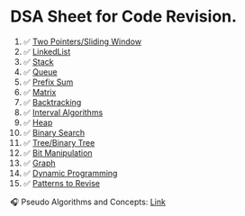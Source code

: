 # DSA Sheet for Code Revision.

1. ✅ [Two Pointers/Sliding Window](twopointers-slidingwindow.md)
2. ✅ [LinkedList](linkedlist.md)
3. ✅ [Stack](stack.md)
4. ✅ [Queue](queue.md)
5. ✅ [Prefix Sum](prefix-sum.md)
6. ✅ [Matrix](matrix.md)
7. ✅ [Backtracking](backtracking.md)
8. ✅ [Interval Algorithms](interval-algo.md)
9. ✅ [Heap](heap.md)
10. ✅ [Binary Search](binary-search.md) 
11. ✅ [Tree/Binary Tree](tree.md)
12. ✅ [Bit Manipulation](bit.md)
13. ✅ [Graph](graph.md)
14. ✅ [Dynamic Programming](dp.md)
15. ✅ [Patterns to Revise](patterns.md)

🎧 Pseudo Algorithms and Concepts: [Link](other-algo.md)
